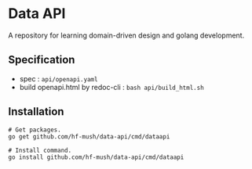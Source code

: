 # Data API

A repository for learning domain-driven design and golang development.

## Specification

* spec : `api/openapi.yaml`
* build openapi.html by redoc-cli : `bash api/build_html.sh`

## Installation

```
# Get packages.
go get github.com/hf-mush/data-api/cmd/dataapi

# Install command.
go install github.com/hf-mush/data-api/cmd/dataapi
```

